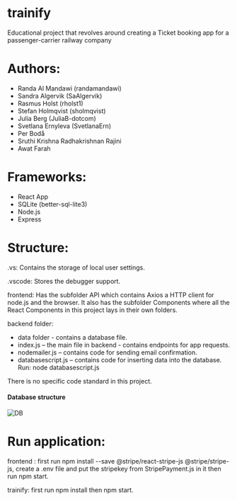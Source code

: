 # trainify
Educational project that revolves around creating a Ticket booking app for a passenger-carrier railway company

# Authors:

* Randa Al Mandawi (randamandawi)
* Sandra Algervik (SaAlgervik)
* Rasmus Holst (rholst1)
* Stefan Holmqvist (sholmqvist)
* Julia Berg (JuliaB-dotcom)
* Svetlana Ernyleva (SvetlanaErn)
* Per Bodå
* Sruthi Krishna Radhakrishnan Rajini
* Awat Farah

# Frameworks:

* React App
* SQLite (better-sql-lite3)
* Node.js
* Express 

# Structure:

.vs: Contains the storage of local user settings.

.vscode: Stores the debugger support.

frontend: Has the subfolder API which contains Axios a HTTP client for node.js and the browser. It also has the subfolder Components where all the React Components in this project lays in their own folders.

backend folder: 
*	data folder - contains a database file.
*	index.js – the main file in backend - contains endpoints for app requests.
*	nodemailer.js – contains code for sending email confirmation.
*	databasescript.js – contains code for inserting data into the database. Run: node databasescript.js 

 
There is no specific code standard in this project.
#### Database structure
![DB](https://user-images.githubusercontent.com/70198472/149945752-a8fb1156-d900-4c5a-b171-7f239f4ae317.jpg)

# Run application:
 
frontend : first run npm install --save @stripe/react-stripe-js @stripe/stripe-js,
create a .env file and put the stripekey from StripePayment.js in it 
then run npm start.

trainify: first run npm install then npm start.


